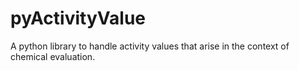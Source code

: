 # pyActivityValue
A python library to handle activity values that arise in the context of chemical evaluation.
